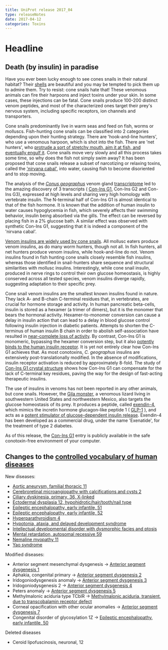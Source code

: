 ```yaml
---
title: UniProt release 2017_04
type: releaseNotes
date: 2017-04-12
categories: Toxins
---
```


# Headline

## Death (by insulin) in paradise

Have you ever been lucky enough to see cones snails in their natural habitat? Their [shells](https://en.wikipedia.org/wiki/Cone_snail#/media/File:Sto%C5%BCki2.jpg) are beautiful and you may be tempted to pick them up to admire them. Try to resist: cone snails hate that! These venomous animals can fire their harpoons and inject toxins under your skin. In some cases, these injections can be fatal. Cone snails produce 100-200 distinct venom peptides, and most of the characterized ones target their prey's nervous system, including specific receptors, ion channels and transporters.

Cone snails predominantly live in warm seas and feed on fish, worms or molluscs. Fish-hunting cone snails can be classified into 2 categories depending upon their hunting strategy. There are 'hook-and-line hunters', who use a venomous harpoon, which is shot into the fish. There are 'net hunters', who [protrude a sort of stretchy mouth, aim it at fish, and eventually engulf it](https://www.youtube.com/watch?v=UHiGuquJmpE). Cone snails move very slowly and all this process takes some time, so why does the fish not simply swim away? It has been proposed that cone snails release a subset of narcotizing or relaxing toxins, called the ['nirvana cabal'](http://www.annualreviews.org/doi/abs/10.1146/annurev.ecolsys.33.010802.150424), into water, causing fish to become disoriented and to stop moving.

The analysis of the [_Conus geographus_](https://www.uniprot.org/taxonomy/6491) venom gland [transcriptome](https://www.ncbi.nlm.nih.gov/pubmed/25605914) led to the amazing discovery of 3 transcripts ( [Con-Ins G1](https://www.uniprot.org/uniprotkb/A0A0B5AC95), Con-Ins G2 and Con-Ins G3), expressed at high levels and sharing very high homology with vertebrate insulin. The N-terminal half of Con-Ins G1 is almost identical to that of the fish hormone. It is known that the addition of human insulin to water causes hypoglycemia in fish, which severely affects their swimming behavior, insulin being absorbed via the gills. The effect can be reversed by placing fish in a 2% glucose bath. A similar effect was observed with synthetic Con-Ins G1, suggesting that it is indeed a component of the 'nirvana cabal'.

[Venom insulins are widely used by cone snails](https://www.ncbi.nlm.nih.gov/pubmed/27524826). All mollusc eaters produce venom insulins, as do many worm hunters, though not all. In fish hunters, all net hunters produce venom insulins, while hook-and-line do not. Venom insulins found in fish hunting cone snails closely resemble fish insulins, whereas those identified in snail-hunters share sequence and structural similarities with mollusc insulins. Interestingly, while cone snail insulin, produced in nerve rings to control their own glucose homeostasis, is highly conserved across all tested species, venom insulins diverge rapidly, suggesting adaptation to their specific prey.

Cone snail venom insulins are the smallest known insulins found in nature. They lack A- and B-chain C-terminal residues that, in vertebrates, are crucial for hormone storage and activity. In human pancreatic beta-cells, insulin is stored as a hexamer (a trimer of dimers), but it is the monomer that bears the hormonal activity. Hexamer-to-monomer conversion can cause a delay in insulin action that can lead to a delay in blood glucose control following insulin injection in diabetic patients. Attempts to shorten the C-terminus of human insulin B chain in order to abolish self-association have resulted in [near-complete loss of activity](https://www.ncbi.nlm.nih.gov/pubmed/27617429). By contrast, Con-Ins G1 is monomeric, bypassing the hexamer conversion step, but it also [potently binds to the human insulin receptor](https://www.ncbi.nlm.nih.gov/pubmed/27617429). It is yet not entirely clear how Con-Ins G1 achieves that. As most conotoxins, _C. geographus_ insulins are extensively post-translationally modified. In the absence of modifications, insulin receptor activation is reduced by approximately 8-fold. The study of [Con-Ins G1 crystal structure](https://www.ncbi.nlm.nih.gov/pubmed/27617429) shows how Con-Ins G1 can compensate for the lack of C-terminal key residues, paving the way for the design of fast-acting therapeutic insulins.

The use of insulins in venoms has not been reported in any other animals, but cone snails. However, the [Gila monster](https://www.uniprot.org/taxonomy/8554), a venomous lizard living in southwestern United States and northwestern Mexico, also targets the glucose homeostasis of its prey. It produces a peptide, called [exendin-4](https://www.uniprot.org/uniprotkb/P26349), which mimics the incretin hormone glucagon-like peptide 1 ( [GLP-1](https://www.uniprot.org/uniprotkb/P01275) ), and acts as a [potent stimulator of glucose-dependent insulin release](https://www.ncbi.nlm.nih.gov/pubmed/8405712). Exendin-4 has been developed as a commercial drug, under the name 'Exenatide', for the treatment of type 2 diabetes.

As of this release, the [Con-Ins G1](https://www.uniprot.org/uniprotkb/A0A0B5AC95) entry is publicly available in the safe conotoxin-free environment of your computer.

## Changes to the [controlled vocabulary of human diseases](https://ftp.uniprot.org/pub/databases/uniprot/current_release/knowledgebase/complete/docs/humdisease)

New diseases:

- [Aortic aneurysm, familial thoracic 11](https://www.uniprot.org/diseases/DI-04950)
- [Cerebroretinal microangiopathy with calcifications and cysts 2](https://www.uniprot.org/diseases/DI-04949)
- [Ciliary dyskinesia, primary, 36, X-linked](https://www.uniprot.org/diseases/DI-04940)
- [Ectodermal dysplasia 12, hypohidrotic/hair/tooth/nail type](https://www.uniprot.org/diseases/DI-04948)
- [Epileptic encephalopathy, early infantile, 51](https://www.uniprot.org/diseases/DI-04943)
- [Epileptic encephalopathy, early infantile, 52](https://www.uniprot.org/diseases/DI-04944)
- [Hyperparathyroidism 4](https://www.uniprot.org/diseases/DI-04951)
- [Hypotonia, ataxia, and delayed development syndrome](https://www.uniprot.org/diseases/DI-04945)
- [Intellectual developmental disorder with dysmorphic facies and ptosis](https://www.uniprot.org/diseases/DI-04946)
- [Mental retardation, autosomal recessive 59](https://www.uniprot.org/diseases/DI-04942)
- [Nemaline myopathy 11](https://www.uniprot.org/diseases/DI-04947)
- [Yao syndrome](https://www.uniprot.org/diseases/DI-04941)

Modified diseases:

- Anterior segment mesenchymal dysgenesis -&gt; [Anterior segment dysgenesis 1](https://www.uniprot.org/diseases/DI-00123)
- Aphakia, congenital primary -&gt; [Anterior segment dysgenesis 2](https://www.uniprot.org/diseases/DI-01416)
- Iridogoniodysgenesis anomaly -&gt; [Anterior segment dysgenesis 3](https://www.uniprot.org/diseases/DI-01832)
- Iridogoniodysgenesis 2 -&gt; [Anterior segment dysgenesis 4](https://www.uniprot.org/diseases/DI-01833)
- Peters anomaly -&gt; [Anterior segment dysgenesis 5](https://www.uniprot.org/diseases/DI-02157)
- Methylmalonic aciduria type TCblR -&gt; [Methylmalonic aciduria, transient, due to transcobalamin receptor defect](https://www.uniprot.org/diseases/DI-02979)
- Corneal opacification with other ocular anomalies -&gt; [Anterior segment dysgenesis 7](https://www.uniprot.org/diseases/DI-04168)
- Congenital disorder of glycosylation 1Z -&gt; [Epileptic encephalopathy, early infantile, 50](https://www.uniprot.org/diseases/DI-04479)

Deleted diseases

- Ceroid lipofuscinosis, neuronal, 12
